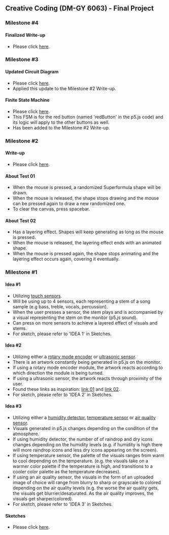 ## Creative Coding (DM-GY 6063) - Final Project 

### Milestone #4

#### Finalized Write-up
- Please click [here](https://docs.google.com/document/d/1JccoVjBEn8RD7UZSNLmNpwd3H_yzxf6EfbpuTMACJu4/edit?usp=sharing).

### Milestone #3

#### Updated Circuit Diagram
- Please click [here](https://drive.google.com/file/d/1nWtI7il0jHDfFgxtHEY3szEPbMTn_BiJ/view?usp=sharing).
- Applied this update to the Milestone #2 Write-up.

#### Finite State Machine
- Please click [here](https://drive.google.com/file/d/1qslxWGsJ-36B4F_gMpMzcs9AWAo9q5zi/view?usp=sharing).
- This FSM is for the red button (named 'redButton' in the p5.js code) and its logic will apply to the other buttons as well.
- Has been added to the Milestone #2 Write-up.

### Milestone #2

#### Write-up
- Please click [here](https://docs.google.com/document/d/1udwkpx5haJ0bILWwHMvCfNQjeDVwN6pv9wwsej2UPOA/edit?usp=sharing).

#### About Test 01
- When the mouse is pressed, a randomized Superformula shape will be drawn.
- When the mouse is released, the shape stops drawing and the mouse can be pressed again to draw a new randomized one.
- To clear the canvas, press spacebar.

#### About Test 02
- Has a layering effect. Shapes will keep generating as long as the mouse is pressed.
- When the mouse is released, the layering effect ends with an animated shape.
- When the mouse is pressed again, the shape stops animating and the layering effect occurs again, covering it eventually.

### Milestone #1

#### Idea #1
- Utilizing [touch sensors](https://www.amazon.com/gp/product/B0BPG115T1/ref=ewc_pr_img_2?smid=A2F4WL24P91UAV&th=1).
- Will be using up to 4 sensors, each representing a stem of a song sample (e.g bass, treble, vocals, percussion).
- When the user presses a sensor, the stem plays and is accompanied by a visual representing the stem on the monitor (p5.js sound).
- Can press on more sensors to achieve a layered effect of visuals and stems.
- For sketch, please refer to 'IDEA 1' in Sketches.

#### Idea #2
- Utilizing either a [rotary mode encoder](https://www.amazon.com/gp/product/B0C6Q67V97/ref=ewc_pr_img_1?smid=A1YZW40LYQY3L1&psc=1) or [ultrasonic sensor](https://www.amazon.com/gp/product/B0BDFLPZ2R/ref=ewc_pr_img_4?smid=A2F4WL24P91UAV&th=1).
- There is an artwork constantly being generated in p5.js on the monitor.
- If using a rotary mode encoder module, the artwork reacts according to which direction the module is being turned.
- If using a ultrasonic sensor, the artwork reacts through proximity of the user.
- Found these links as inspiration: [link 01](https://www.iaacblog.com/programs/genart-arduino-x-processing/) and [link 02](https://studioexpanse.com/physical-computing/serial-to-p5js).
- For sketch, please refer to 'IDEA 2' in Sketches.

#### Idea #3
- Utilizing either a [humidity detector](https://www.amazon.com/gp/product/B0CF561CRZ/ref=ewc_pr_img_3?smid=A2F4WL24P91UAV&th=1), [temperature sensor](https://www.amazon.com/gp/product/B0BPFYQT8C/ref=ewc_pr_img_1?smid=A2F4WL24P91UAV&th=1) or [air quality sensor](https://www.amazon.com/gp/product/B0B389LQCQ/ref=ewc_pr_img_1?smid=A1GMZO8N77UCMQ&psc=1).
- Visuals generated in p5.js changes depending on the condition of the atmosphere.
- If using humidity detector, the number of of raindrop and dry icons changes depending on the humidity levels (e.g. if humidity is high there will more raindrop icons and less dry icons appearing on the screen).
- If using temperature sensor, the palette of the visuals ranges from warm to cool depending on the temperature. (e.g. the visuals take on a warmer color palette if the temperature is high, and transitions to a cooler color palette as the temperature decreases).
- If using an air quality sensor, the visuals in the form of an uploaded image of choice will range from blurry to sharp or grayscale to colored depending on the air quality levels (e.g. the worse the air quality gets, the visuals get blurrier/desaturated. As the air quality improves, the visuals get sharper/colored).
- For sketch, please refer to 'IDEA 3' in Sketches.

#### Sketches
- Please click [here](https://drive.google.com/file/d/1JJscx6rKFgs3J563x_0qQItb5fbHCSzy/view?usp=sharing).


